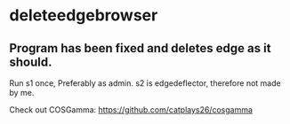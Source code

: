 # deleteedgebrowser
## Program has been fixed and deletes edge as it should.
Run s1 once, Preferably as admin.
s2 is edgedeflector, therefore not made by me.

Check out COSGamma:
https://github.com/catplays26/cosgamma


